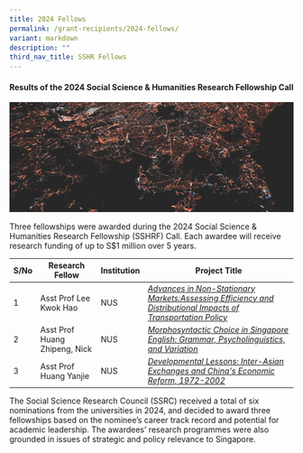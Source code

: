 ```yaml
---
title: 2024 Fellows
permalink: /grant-recipients/2024-fellows/
variant: markdown
description: ""
third_nav_title: SSHR Fellows
---
```

#### **Results of the 2024 Social Science & Humanities Research Fellowship Call**
![](/images/updates2cropped.jpg)

Three fellowships were awarded during the 2024 Social Science & Humanities Research Fellowship (SSHRF) Call. Each awardee will receive research funding of up to S$1 million over 5 years.

| S/No | Research Fellow | Institution |Project Title |
| -------- | -------- | -------- | -------- |
| 1 | Asst Prof Lee Kwok Hao | NUS |*[Advances in Non-Stationary Markets:Assessing Efficiency and Distributional Impacts of Transportation Policy](https://www.ssrc.edu.sg/projects-awarded/research-fellowships/kwokhao2024)*|
| 2 |  Asst Prof Huang Zhipeng, Nick | NUS |*[Morphosyntactic Choice in Singapore English: Grammar, Psycholinguistics, and Variation](https://www.ssrc.edu.sg/projects-awarded/research-fellowships/nick2024)*|
| 3 |  Asst Prof Huang Yanjie | NUS |*[Developmental Lessons: Inter-Asian Exchanges and China's Economic Reform, 1972-2002](https://www.ssrc.edu.sg/projects-awarded/research-fellowships/yanjie2024)*|

The Social Science Research Council (SSRC) received a total of six nominations from the universities in 2024, and decided to award three fellowships based on the nominee’s career track record and potential for academic leadership. The awardees’ research programmes were also grounded in issues of strategic and policy relevance to Singapore.
